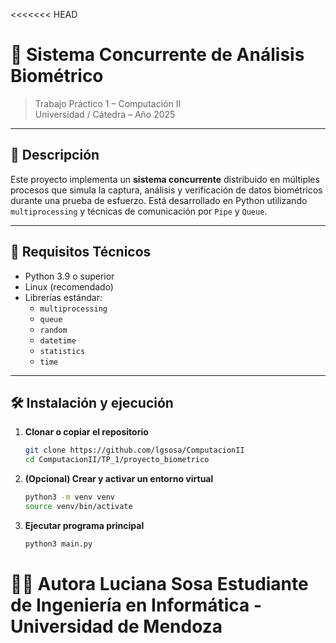 <<<<<<< HEAD
# 🧠 Sistema Concurrente de Análisis Biométrico

> Trabajo Práctico 1 – Computación II  
> Universidad / Cátedra – Año 2025

---

## 📌 Descripción

Este proyecto implementa un **sistema concurrente** distribuido en múltiples procesos que simula la captura, análisis y verificación de datos biométricos durante una prueba de esfuerzo. Está desarrollado en Python utilizando `multiprocessing` y técnicas de comunicación por `Pipe` y `Queue`.

---

## 🔧 Requisitos Técnicos

- Python 3.9 o superior
- Linux (recomendado)
- Librerías estándar:
  - `multiprocessing`
  - `queue`
  - `random`
  - `datetime`
  - `statistics`
  - `time`

---

## 🛠️ Instalación y ejecución

1. **Clonar o copiar el repositorio**
   ```bash
   git clone https://github.com/lgsosa/ComputacionII
   cd ComputacionII/TP_1/proyecto_biometrico

2. **(Opcional) Crear y activar un entorno virtual**
   
   ```bash
   python3 -m venv venv
   source venv/bin/activate
   

3. **Ejecutar programa principal**
      ```bash
   python3 main.py

👩‍💻 Autora
Luciana Sosa
Estudiante de Ingeniería en Informática
-Universidad de Mendoza
=======
